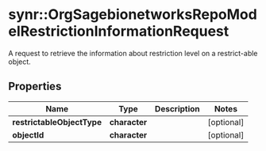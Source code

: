 # synr::OrgSagebionetworksRepoModelRestrictionInformationRequest

A request to retrieve the information about restriction level on a restrict-able object.

## Properties
Name | Type | Description | Notes
------------ | ------------- | ------------- | -------------
**restrictableObjectType** | **character** |  | [optional] 
**objectId** | **character** |  | [optional] 


